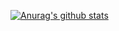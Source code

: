 [![Anurag's github stats](https://github-readme-stats.vercel.app/api?username=wooluck-98)](https://github.com/anuraghazra/github-readme-stats)

